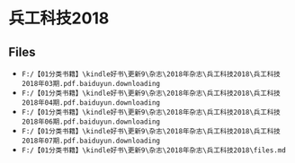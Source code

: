 # 兵工科技2018

## Files

- `F:/【01分类书籍】\kindle好书\更新9\杂志\2018年杂志\兵工科技2018\兵工科技 2018年03期.pdf.baiduyun.downloading`
- `F:/【01分类书籍】\kindle好书\更新9\杂志\2018年杂志\兵工科技2018\兵工科技 2018年04期.pdf.baiduyun.downloading`
- `F:/【01分类书籍】\kindle好书\更新9\杂志\2018年杂志\兵工科技2018\兵工科技 2018年06期.pdf.baiduyun.downloading`
- `F:/【01分类书籍】\kindle好书\更新9\杂志\2018年杂志\兵工科技2018\兵工科技 2018年07期.pdf.baiduyun.downloading`
- `F:/【01分类书籍】\kindle好书\更新9\杂志\2018年杂志\兵工科技2018\files.md`
